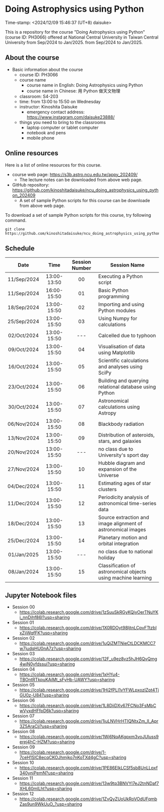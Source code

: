 # Doing Astrophysics using Python

Time-stamp: <2024/12/09 15:46:37 (UT+8) daisuke>

This is a repository for the course "Doing Astrophysics using Python" (course ID: PH3066) offered at National Central University in Taiwan Central University from Sep/2024 to Jan/2025. from Sep/2024 to Jan/2025.

## About the course

- Basic information about the course
  - course ID: PH3066
  - course name
    - course name in English: Doing Astrophysics using Python
    - course name in Chinese: 用 Python 做天文物理
  - classroom: S4-203
  - time: from 13:00 to 15:50 on Wednesday
  - instructor: Kinoshita Daisuke
    - emergency contact address: https://www.instagram.com/daisuke23888/
  - things you need to bring to the classrooms
    - laptop computer or tablet computer
    - notebook and pens
    - mobile phone

## Online resources

Here is a list of online resources for this course.

- course web page: https://s3b.astro.ncu.edu.tw/appy_202409/
  - The lecture notes can be downloaded from above web page.
- GitHub repository: https://github.com/kinoshitadaisuke/ncu_doing_astrophysics_using_python_202409
  - A set of sample Python scripts for this course can be downloade from above web page.

To download a set of sample Python scripts for this course, try following command.

```shell
git clone https://github.com/kinoshitadaisuke/ncu_doing_astrophysics_using_python_202409.git
```

## Schedule

|Date|Time|Session Number|Session Name|
|:---:|:---:|:---:|---|
|11/Sep/2024|13:00-13:50|00|Executing a Python script|
|11/Sep/2024|16:00-15:50|01|Basic Python programming|
|18/Sep/2024|13:00-15:50|02|Importing and using Python modules|
|25/Sep/2024|13:00-15:50|03|Using Numpy for calculations|
|02/Oct/2024|13:00-15:50|---|Calcelled due to typhoon|
|09/Oct/2024|13:00-15:50|04|Visualisation of data using Matplotlib|
|16/Oct/2024|13:00-15:50|05|Scientific calculations and analyses using SciPy|
|23/Oct/2024|13:00-15:50|06|Building and querying relational database using Python|
|30/Oct/2024|13:00-15:50|07|Astronomical calculations using Astropy|
|06/Nov/2024|13:00-15:50|08|Blackbody radiation|
|13/Nov/2024|13:00-15:50|09|Distribution of asteroids, stars, and galaxies|
|20/Nov/2024|13:00-15:50|---|no class due to University's sport day|
|27/Nov/2024|13:00-15:50|10|Hubble diagram and expansion of the Universe|
|04/Dec/2024|13:00-15:50|11|Estimating ages of star clusters|
|11/Dec/2024|13:00-15:50|12|Periodicity analysis of astronomical time-series data|
|18/Dec/2024|13:00-15:50|13|Source extraction and image alignment of astronomical images|
|25/Dec/2024|13:00-15:50|14|Planetary motion and orbital integration|
|01/Jan/2025|13:00-15:50|---|no class due to national holiday|
|08/Jan/2024|13:00-15:50|15|Classification of astronomical objects using machine learning|

## Jupyter Notebook files

- Session 00
  - https://colab.research.google.com/drive/1zSuuSkRGyKQiyOerTNuYKi_nnDihf86l?usp=sharing
- Session 01
  - https://colab.research.google.com/drive/1X0RDOyt98ljtnLCpvFTtzbIxZjiWqfFK?usp=sharing
- Session 02
  - https://colab.research.google.com/drive/1uQjZMTNieCtLDCKMCC7w7judqHU0nA7z?usp=sharing
- Session 03
  - https://colab.research.google.com/drive/12F_u9ez8vz5hJH6QvQmg4wjN0yfdssui?usp=sharing
- Session 04
  - https://colab.research.google.com/drive/1xHYu4-TBOntRTkpuKAiMt_sFyHb-UAWY?usp=sharing
- Session 05
  - https://colab.research.google.com/drive/1Hi2fPLI1vYFWLpxozIZpt4TjGU0z-U84?usp=sharing
- Session 06
  - https://colab.research.google.com/drive/1L8DiiDXv67FCNo3FsMbCwVyxdHFfpD6k?usp=sharing
- Session 07
  - https://colab.research.google.com/drive/1iuLNVHrHTIQNtxZm_lI_Apr3Z5AraCjj?usp=sharing
- Session 08
  - https://colab.research.google.com/drive/1Wj6NqAKgpxm3voJUluss9erej4hC-HZM?usp=sharing
- Session 09
  - https://colab.research.google.com/drive/1-7ceH1SIC8ecqCKOJhmjko7nKoTXd4gC?usp=sharing
- Session 10
  - https://colab.research.google.com/drive/1PE86EIkLCSf5sb8UnLLpxf340yniPemN?usp=sharing
- Session 11
  - https://colab.research.google.com/drive/13w9tp3BNVYl7eJ2tnNDaf7XHL60mlLht?usp=sharing
- Session 12
  - https://colab.research.google.com/drive/1ZvQyZUoUkRoVOdUFqmbZas9un9WkUuO_?usp=sharing
